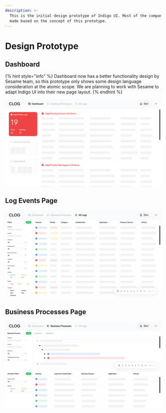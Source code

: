 ```yaml
---
description: >-
  This is the initial design prototype of Indigo UI. Most of the components are
  made based on the concept of this prototype.
---
```


# Design Prototype

## Dashboard

{% hint style="info" %}
Dashboard now has a better functionality design by Sesame team, so this prototype only shows some design language consideration at the atomic scope. We are planning to work with Sesame to adapt Indigo UI into their new page layout.
{% endhint %}

![](.gitbook/assets/Dashboard@3x.png)

## Log Events Page

![](.gitbook/assets/Log@3x.png)

## Business Processes Page

![](.gitbook/assets/BP@3x.png)
